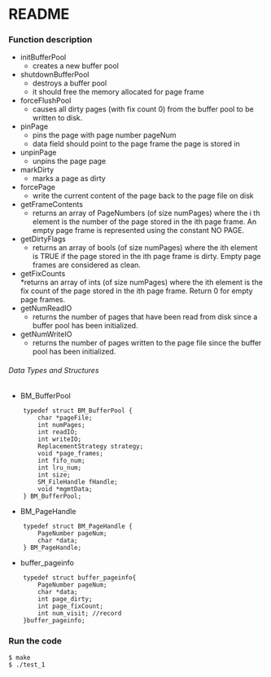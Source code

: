 # README #


### Function description ###

* initBufferPool	
	- creates a new buffer pool
* shutdownBufferPool		
	- destroys a buffer pool
	- it should free the memory allocated for page frame
* forceFlushPool			
	* causes all dirty pages (with fix count 0) from the buffer pool to be written to disk.
* pinPage			
	- pins the page with page number pageNum
	- data field should point to the page frame the page is stored in
* unpinPage		
	- unpins the page page
* markDirty				
	* marks a page as dirty
* forcePage			
	* write the current content of the page back to the page file on disk
* getFrameContents		
	* returns an array of PageNumbers (of size numPages) where the i th element is the number of the page stored in the ith page frame. An empty page frame is represented using the constant NO PAGE.
* getDirtyFlags			
	* returns an array of bools (of size numPages) where the ith element is TRUE if the page stored in the ith page frame is dirty. Empty page frames are considered as clean.
* getFixCounts		
	*returns an array of ints (of size numPages) where the ith element is the fix count of the page stored in the ith page frame. Return 0 for empty page frames.
* getNumReadIO 	
	* returns the number of pages that have been read from disk since a buffer pool has been initialized. 
* getNumWriteIO			
	* returns the number of pages written to the page file since the buffer pool has been initialized.

###### Data Types and Structures ######
* BM_BufferPool
```
	typedef struct BM_BufferPool { 
		char *pageFile;
		int numPages;
		int readIO;
		int writeIO;
		ReplacementStrategy strategy;
		void *page_frames;
		int fifo_num;	
		int lru_num;
		int size;
		SM_FileHandle fHandle;
		void *mgmtData;
	} BM_BufferPool;
```	

* BM_PageHandle
``` 
	typedef struct BM_PageHandle {
		PageNumber pageNum;
		char *data;
	} BM_PageHandle;
```

* buffer_pageinfo
```
	typedef struct buffer_pageinfo{ 
		PageNumber pageNum;
		char *data;
		int page_dirty;
		int page_fixCount;
		int num_visit; //record
	}buffer_pageinfo;
```

### Run the code ###

    $ make
	$ ./test_1
	